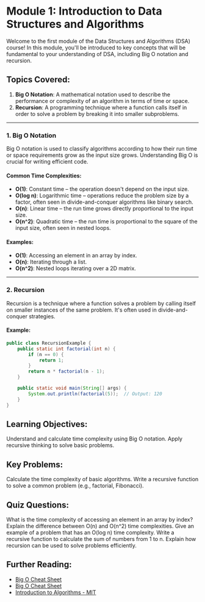 # Module 1: Introduction to Data Structures and Algorithms

Welcome to the first module of the Data Structures and Algorithms (DSA) course! In this module, you'll be introduced to key concepts that will be fundamental to your understanding of DSA, including Big O notation and recursion.

## Topics Covered:
1. **Big O Notation**: A mathematical notation used to describe the performance or complexity of an algorithm in terms of time or space.
2. **Recursion**: A programming technique where a function calls itself in order to solve a problem by breaking it into smaller subproblems.

---

### 1. Big O Notation

Big O notation is used to classify algorithms according to how their run time or space requirements grow as the input size grows. Understanding Big O is crucial for writing efficient code.

#### Common Time Complexities:
- **O(1)**: Constant time – the operation doesn't depend on the input size.
- **O(log n)**: Logarithmic time – operations reduce the problem size by a factor, often seen in divide-and-conquer algorithms like binary search.
- **O(n)**: Linear time – the run time grows directly proportional to the input size.
- **O(n^2)**: Quadratic time – the run time is proportional to the square of the input size, often seen in nested loops.

#### Examples:

- **O(1)**: Accessing an element in an array by index.
- **O(n)**: Iterating through a list.
- **O(n^2)**: Nested loops iterating over a 2D matrix.

---

### 2. Recursion

Recursion is a technique where a function solves a problem by calling itself on smaller instances of the same problem. It's often used in divide-and-conquer strategies.

#### Example:
```java
public class RecursionExample {
    public static int factorial(int n) {
        if (n == 0) {
            return 1;
        }
        return n * factorial(n - 1);
    }

    public static void main(String[] args) {
        System.out.println(factorial(5));  // Output: 120
    }
}
```

## Learning Objectives:
Understand and calculate time complexity using Big O notation.
Apply recursive thinking to solve basic problems.

## Key Problems:
Calculate the time complexity of basic algorithms.
Write a recursive function to solve a common problem (e.g., factorial, Fibonacci).

## Quiz Questions:
What is the time complexity of accessing an element in an array by index?
Explain the difference between O(n) and O(n^2) time complexities.
Give an example of a problem that has an O(log n) time complexity.
Write a recursive function to calculate the sum of numbers from 1 to n.
Explain how recursion can be used to solve problems efficiently.

## Further Reading:
- [Big O Cheat Sheet](https://www.bigocheatsheet.com/)
- [Big O Cheat Sheet](https://bigocheatsheet.io/)
- [Introduction to Algorithms - MIT](https://ocw.mit.edu/courses/6-006-introduction-to-algorithms-spring-2020/resources/mit6_006s20_r01/)